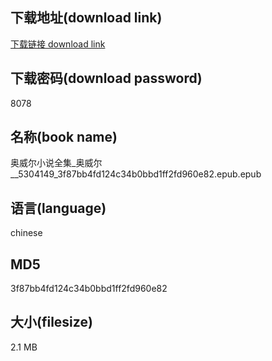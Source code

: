 ## 下载地址(download link)
[下载链接 download link](https://voluble-croquembouche-d321dc.netlify.app/?s=%E5%A5%A5%E5%A8%81%E5%B0%94%E5%B0%8F%E8%AF%B4%E5%85%A8%E9%9B%86_%E5%A5%A5%E5%A8%81%E5%B0%94__5304149_3f87bb4fd124c34b0bbd1ff2fd960e82.epub)

## 下载密码(download password)
8078

## 名称(book name)
奥威尔小说全集_奥威尔__5304149_3f87bb4fd124c34b0bbd1ff2fd960e82.epub.epub

## 语言(language)
chinese

## MD5
3f87bb4fd124c34b0bbd1ff2fd960e82

## 大小(filesize)
2.1 MB
